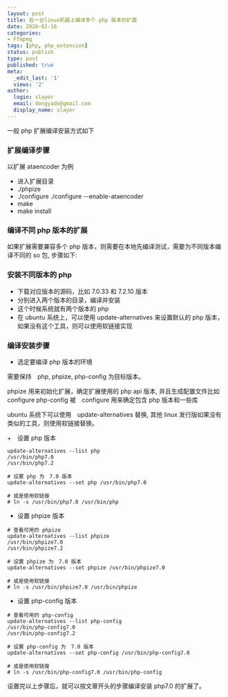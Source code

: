```yaml
---
layout: post
title: 在一台linux机器上编译多个 php 版本的扩展
date: 2020-02-16
categories:
- Ffmpeg
tags: [php, php_extension]
status: publish
type: post
published: true
meta:
  _edit_last: '1'
  views: '2'
author:
  login: slayer
  email: dongyado@gmail.com
  display_name: slayer
---
```


一般 php 扩展编译安装方式如下

### 扩展编译步骤 

以扩展 ataencoder 为例
+ 进入扩展目录
+ ./phpize
+ ./configure ./configure --enable-ataencoder
+ make 
+ make install


### 编译不同 php 版本的扩展

如果扩展需要兼容多个 php 版本，则需要在本地先编译测试，需要为不同版本编译不同的 so 包, 步骤如下:

### 安装不同版本的 php

+ 下载对应版本的源码，比如 7.0.33 和 7.2.10 版本
+ 分别进入两个版本的目录，编译并安装
+ 这个时候系统就有两个版本的 php 
+ 在 ubuntu 系统上，可以使用 update-alternatives 来设置默认的 php 版本，如果没有这个工具，则可以使用软链接实现

### 编译安装步骤
+ 选定要编译 php 版本的环境

需要保持　php, phpize, php-config 为目标版本。

phpize 用来初始化扩展，确定扩展使用的 php api 版本, 并且生成配置文件比如　configure
php-config 被　configure 用来确定包含 php 版本和一些库

ubuntu 系统下可以使用　update-alternatives 替换, 其他 linux 发行版如果没有类似的工具，则使用软链接替换。

+　设置 php 版本
```text
update-alternatives --list php
/usr/bin/php7.0
/usr/bin/php7.2

# 设置 php 为　7.0 版本
update-alternatives --set php /usr/bin/php7.0

# 或是使用软链接
# ln -s /usr/bin/php7.0 /usr/bin/php
```

+ 设置 phpize 版本
```text
# 查看可用的 phpize
update-alternatives --list phpize
/usr/bin/phpize7.0
/usr/bin/phpize7.2

# 设置 phpize 为　7.0 版本
update-alternatives --set phpize /usr/bin/phpize7.0

# 或是使用软链接
# ln -s /usr/bin/phpize7.0 /usr/bin/phpize
```

+ 设置 php-config 版本
```text
# 查看可用的 php-config
update-alternatives --list php-config
/usr/bin/php-config7.0
/usr/bin/php-config7.2

# 设置 php-config 为　7.0 版本
update-alternatives --set php-config /usr/bin/php-config7.0

# 或是使用软链接
# ln -s /usr/bin/php-config7.0 /usr/bin/php-config
```

设置完以上步骤后，就可以按文章开头的步骤编译安装 php7.0 的扩展了。